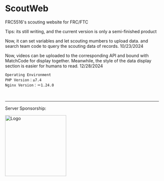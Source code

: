 # ScoutWeb
FRC5516's scouting website for FRC/FTC

Tips: its still writing, and the current version is only a semi-finished product

Now, it can set variables and let scouting mumbers to upload data.
and search team code to query the scouting data of records. 10/23/2024

Now, videos can be uploaded to the corresponding API and bound with MatchCode for display together. Meanwhile, the style of the data display section is easier for humans to read. 12/28/2024


    Operating Environment
    PHP Version：≥7.4
    Nginx Version：＝1.24.0

<br><hr>
<footer>
    <div class="footer-content">
        <div class="footer-sponsor">
            <p>Server Sponsorship: </p>
        </div>
        <div class="footer-logo">
            <img src="https://api4.lfcup.cn/files/logo2.png" alt="Logo" class="logo" width="200" height="auto">
        </div>
    </div>
</footer>

